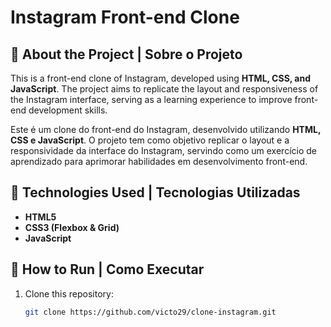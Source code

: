 # Instagram Front-end Clone

## 📌 About the Project | Sobre o Projeto
This is a front-end clone of Instagram, developed using **HTML, CSS, and JavaScript**. The project aims to replicate the layout and responsiveness of the Instagram interface, serving as a learning experience to improve front-end development skills.

Este é um clone do front-end do Instagram, desenvolvido utilizando **HTML, CSS e JavaScript**. O projeto tem como objetivo replicar o layout e a responsividade da interface do Instagram, servindo como um exercício de aprendizado para aprimorar habilidades em desenvolvimento front-end.


## 🚀 Technologies Used | Tecnologias Utilizadas
- **HTML5**  
- **CSS3 (Flexbox & Grid)**  
- **JavaScript**  

## 📂 How to Run | Como Executar
1. Clone this repository:
   ```bash
   git clone https://github.com/victo29/clone-instagram.git
